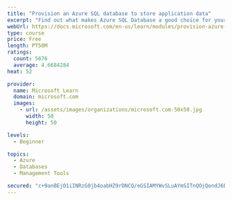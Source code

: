 ```yaml
---
title: "Provision an Azure SQL database to store application data"
excerpt: "Find out what makes Azure SQL Database a good choice for your relational database, how to create the database from the portal and connect with Azure Cloud Shell."
webUrl: https://docs.microsoft.com/en-us/learn/modules/provision-azure-sql-db/
type: course
price: Free
length: PT50M
ratings:
  count: 5676
  average: 4.6684284
heat: 52

provider:
  name: Microsoft Learn
  domain: microsoft.com
  images:
    - url: /assets/images/organizations/microsoft.com-50x50.jpg
      width: 50
      height: 50

levels:
  - Beginner

topics:
  - Azure
  - Databases
  - Management Tools

secured: "c+9anBEjO1iINRzG0jb4oabHZ9rDNCQ/eGSIAMYWvSLuAYmSITnQOjQondJ6Lghqlm16YNPlTTL0VnydhRNRfo7EVBfOPIa3RMy8U6YP6KYEJvTJI6pSHE5ilssiPtsM40sv4J/8nGi2mgOyVlLfQZVDLMmVBA1Tggok29LIYG4pUGq2EhLrNGrB5lAbCqmDbXVjelgjtb+D+ZKD1azADxvNB5r5+sanim2sRlHg/n09tNstZwLv8z8CvhnUUFjCkNJSiPVxwztttvixL0ayVb0R7o/wTrirAMztEcav7wREOpXZftWM90OPkCZetNUFCyQhpRkg0wrt3iGpxFhvMMRNe5jeIdauVGRk8wQcL9mSfefLxTw4co/D0rYVJUO+clHG0bUaXkyHl5LBcG3e+bXp78clZWgs+YVhyqa66lw=;rHbrYUmme5mU3Wu9oDyEfA=="
---
```


